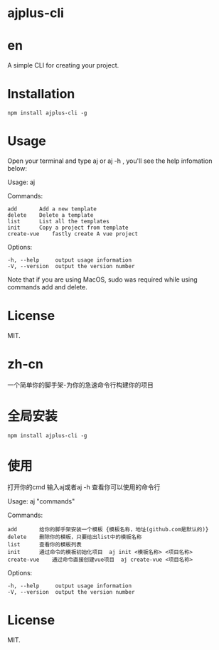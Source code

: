#   ajplus-cli

#   en

A simple CLI for creating your project.

#   Installation

    npm install ajplus-cli -g

#   Usage

Open your terminal and type aj or aj -h , you'll see the help infomation below:

  Usage: aj <command>


  Commands:

    add       Add a new template
    delete    Delete a template
    list      List all the templates
    init      Copy a project from template
    create-vue    fastly create A vue project
 
  Options:

    -h, --help     output usage information
    -V, --version  output the version number
Note that if you are using MacOS, sudo was required while using commands add and delete.

#   License
MIT.


#   zh-cn

一个简单你的脚手架-为你的急速命令行构建你的项目

#   全局安装

    npm install ajplus-cli -g

#   使用

打开你的cmd 输入aj或者aj -h 查看你可以使用的命令行

  Usage: aj "commands"


  Commands:

    add       给你的脚手架安装一个模板 {模板名称，地址(github.com是默认的)}
    delete    删除你的模板，只要给出list中的模板名称
    list      查看你的模板列表
    init      通过命令的模板初始化项目  aj init <模板名称> <项目名称>
    create-vue    通过命令直接创建vue项目  aj create-vue <项目名称>

  Options:

    -h, --help     output usage information
    -V, --version  output the version number


#   License
MIT.
